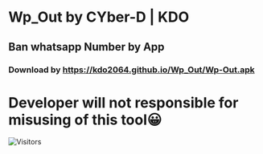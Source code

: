 # Wp_Out by CYber-D | KDO

## Ban whatsapp Number by App

### Download by https://kdo2064.github.io/Wp_Out/Wp-Out.apk

# Developer will not responsible for misusing of this tool😀

<img src="https://profile-counter.glitch.me/kdo2064/count.svg" alt="Visitors">
